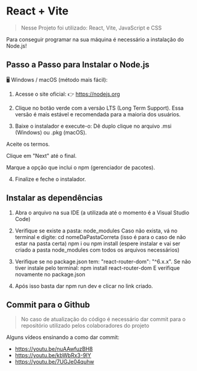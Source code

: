 # React + Vite

> Nesse Projeto foi utilizado: React, Vite, JavaScript e CSS

Para conseguir programar na sua máquina é necessário a instalação do Node.js!

## Passo a Passo para Instalar o Node.js

🖥️ Windows / macOS (método mais fácil):
1. Acesse o site oficial:
👉 https://nodejs.org

2. Clique no botão verde com a versão LTS (Long Term Support).
Essa versão é mais estável e recomendada para a maioria dos usuários.

3. Baixe o instalador e execute-o:
Dê duplo clique no arquivo .msi (Windows) ou .pkg (macOS).

Aceite os termos.

Clique em "Next" até o final.

Marque a opção que inclui o npm (gerenciador de pacotes).

4. Finalize e feche o instalador.

## Instalar as dependências

1. Abra o arquivo na sua IDE (a utilizada até o momento é a Visual Studio Code)
   
2. Verifique se existe a pasta: node_modules
Caso não exista, vá no terminal e digite:
cd nomeDaPastaCorreta (isso é para o caso de não estar na pasta certa)
npm i ou npm install (espere instalar e vai ser criado a pasta node_modules com todos os arquivos necessários)

3. Verifique se no package.json tem: "react-router-dom": "^6.x.x".
Se não tiver instale pelo terminal:
npm install react-router-dom
E verifique novamente no package.json
   
4. Após isso basta dar npm run dev e clicar no link criado.

## Commit para o Github

> No caso de atualização do código é necessário dar commit para o repositório utilizado pelos colaboradores do projeto

Alguns vídeos ensinando a como dar commit:

- https://youtu.be/nuAAwfuzBH8
- https://youtu.be/kbWbRx3-9IY
- https://youtu.be/7UGJe04quhw

  
